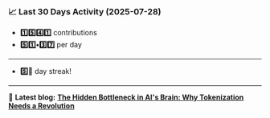 <!--START_STATS-->
### 📈 Last 30 Days Activity (2025-07-28)  
- **1️⃣5️⃣4️⃣1️⃣** contributions  
- **5️⃣1️⃣•3️⃣7️⃣** per day
---
- **5️⃣🎱** day streak!
---
📝 **Latest blog:** [**The Hidden Bottleneck in AI's Brain: Why Tokenization Needs a Revolution**](https://andriak.com/blog/tokenization-revolution)
<!--END_STATS-->
